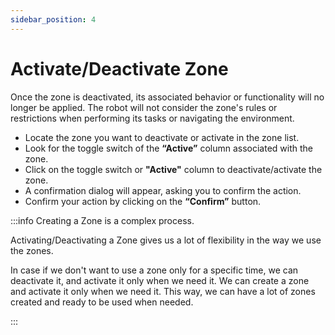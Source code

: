 ```yaml
---
sidebar_position: 4
---
```


# Activate/Deactivate Zone

Once the zone is deactivated, its associated behavior or functionality will no longer be applied. The robot will not consider the zone's rules or restrictions when performing its tasks or navigating the environment.

- Locate the zone you want to deactivate or activate in the zone list.
- Look for the toggle switch of the **“Active”** column associated with the zone.
- Click on the toggle switch or **"Active"** column to deactivate/activate the zone.
- A confirmation dialog will appear, asking you to confirm the action.
- Confirm your action by clicking on the **“Confirm”** button.

:::info
Creating a Zone is a complex process.

Activating/Deactivating a Zone gives us a lot of flexibility in the way we use the zones.

In case if we don't want to use a zone only for a specific time, we can deactivate it, and activate it only when we need it. We can create a zone and activate it only when we need it. This way, we can have a lot of zones created and ready to be used when needed.

:::
